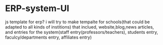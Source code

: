 # ERP-system-UI
js template for erp?
i will try to make tempalte for schools(that could be adapted to all kinds of institions)
that inclued, website,blog,news articles, and entries for the system(staff entry(professors/teachers), students entry, faculcy/departments entry, affiliates entry)
